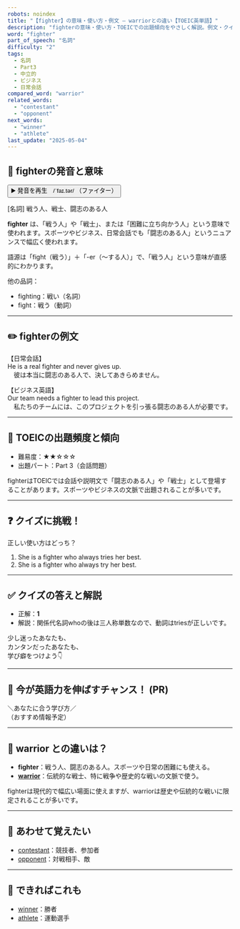```yaml
---
robots: noindex
title: "【fighter】の意味・使い方・例文 ― warriorとの違い【TOEIC英単語】"
description: "fighterの意味・使い方・TOEICでの出題傾向をやさしく解説。例文・クイズ付きでwarriorとの違いもわかりやすく学べます。"
word: "fighter"
part_of_speech: "名詞"
difficulty: "2"
tags:
  - 名詞
  - Part3
  - 中立的
  - ビジネス
  - 日常会話
compared_word: "warrior"
related_words:
  - "contestant"
  - "opponent"
next_words:
  - "winner"
  - "athlete"
last_update: "2025-05-04"
---
```


## 🔰 fighterの発音と意味

<button class="play-audio" onclick="playTTS('fighter')">
  <span class="play-audio-main">
    ▶️ 発音を再生　/ˈfaɪ.tər/
  </span>
  <span class="play-audio-sub">
    （ファイター）
  </span>
</button>

[名詞] 戦う人、戦士、闘志のある人

**fighter** は、「戦う人」や「戦士」、または「困難に立ち向かう人」という意味で使われます。スポーツやビジネス、日常会話でも「闘志のある人」というニュアンスで幅広く使われます。

語源は「fight（戦う）」＋「-er（～する人）」で、「戦う人」という意味が直感的にわかります。

他の品詞：  
- fighting：戦い（名詞）
- fight：戦う（動詞）

---

## ✏️ fighterの例文

【日常会話】  
He is a real fighter and never gives up.  
　彼は本当に闘志のある人で、決してあきらめません。

【ビジネス英語】  
Our team needs a fighter to lead this project.  
　私たちのチームには、このプロジェクトを引っ張る闘志のある人が必要です。

---

## 🎯 TOEICの出題頻度と傾向

- 難易度：★★☆☆☆
- 出題パート：Part 3（会話問題）

fighterはTOEICでは会話や説明文で「闘志のある人」や「戦士」として登場することがあります。スポーツやビジネスの文脈で出題されることが多いです。

---

## ❓ クイズに挑戦！

正しい使い方はどっち？

1. She is a fighter who always tries her best.  
2. She is a fighter who always try her best.

---

## ✅ クイズの答えと解説

- 正解：**1**
- 解説：関係代名詞whoの後は三人称単数なので、動詞はtriesが正しいです。

少し迷ったあなたも、  
カンタンだったあなたも、  
学び癖をつけよう👇️

---

## 🚀 今が英語力を伸ばすチャンス！ (PR)

<div class="info-center">
＼あなたに合う学び方／<br>  
（おすすめ情報予定）
</div>

---

## 🤔  warrior との違いは？

- **fighter**：戦う人、闘志のある人。スポーツや日常の困難にも使える。
- **[warrior](/word/warrior)**：伝統的な戦士、特に戦争や歴史的な戦いの文脈で使う。

fighterは現代的で幅広い場面に使えますが、warriorは歴史や伝統的な戦いに限定されることが多いです。

---

## 🧩 あわせて覚えたい

- [contestant](/word/contestant)：競技者、参加者
- [opponent](/word/opponent)：対戦相手、敵

---

## 📖 できればこれも

- [winner](/word/winner)：勝者
- [athlete](/word/athlete)：運動選手

<!-- cvid: aid28_bid03 -->
